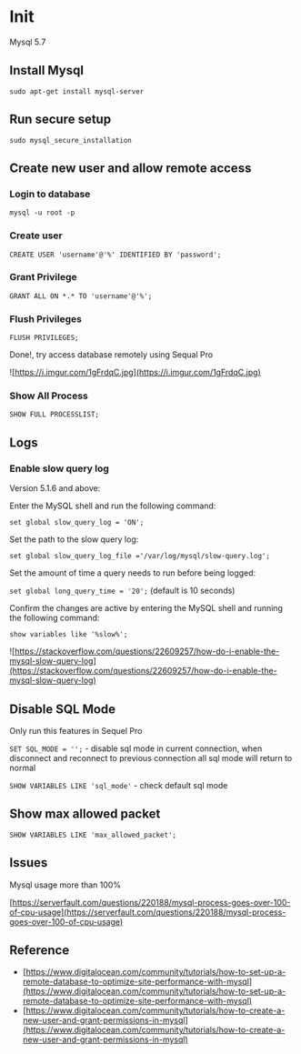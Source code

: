 # Init

Mysql 5.7

## Install Mysql

`sudo apt-get install mysql-server`

## Run secure setup

`sudo mysql_secure_installation`

## Create new user and allow remote access

### Login to database

`mysql -u root -p`

### Create user

`CREATE USER 'username'@'%' IDENTIFIED BY 'password';`

### Grant Privilege

`GRANT ALL ON *.* TO 'username'@'%';`

### Flush Privileges

`FLUSH PRIVILEGES;`

Done!, try access database remotely using Sequal Pro

![https://i.imgur.com/1gFrdqC.jpg](https://i.imgur.com/1gFrdqC.jpg)

### Show All Process

`SHOW FULL PROCESSLIST;`

## Logs

### Enable slow query log

Version 5.1.6 and above:

Enter the MySQL shell and run the following command:

`set global slow_query_log = 'ON';`

Set the path to the slow query log:

`set global slow_query_log_file ='/var/log/mysql/slow-query.log';`

Set the amount of time a query needs to run before being logged:

`set global long_query_time = '20';` (default is 10 seconds)

Confirm the changes are active by entering the MySQL shell and running the following command:

`show variables like '%slow%';`

![https://stackoverflow.com/questions/22609257/how-do-i-enable-the-mysql-slow-query-log](https://stackoverflow.com/questions/22609257/how-do-i-enable-the-mysql-slow-query-log)

## Disable SQL Mode

Only run this features in Sequel Pro

`SET SQL_MODE = '';` - disable sql mode in current connection, when disconnect and reconnect to previous connection all sql mode will return to normal

`SHOW VARIABLES LIKE 'sql_mode'` - check default sql mode

## Show max allowed packet

`SHOW VARIABLES LIKE 'max_allowed_packet';`

## Issues

Mysql usage more than 100%

[https://serverfault.com/questions/220188/mysql-process-goes-over-100-of-cpu-usage](https://serverfault.com/questions/220188/mysql-process-goes-over-100-of-cpu-usage)

## Reference

* [https://www.digitalocean.com/community/tutorials/how-to-set-up-a-remote-database-to-optimize-site-performance-with-mysql](https://www.digitalocean.com/community/tutorials/how-to-set-up-a-remote-database-to-optimize-site-performance-with-mysql)
* [https://www.digitalocean.com/community/tutorials/how-to-create-a-new-user-and-grant-permissions-in-mysql](https://www.digitalocean.com/community/tutorials/how-to-create-a-new-user-and-grant-permissions-in-mysql)